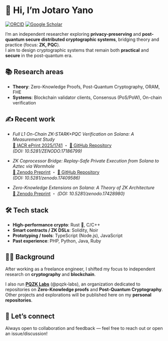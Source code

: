 # 👋 Hi, I’m Jotaro Yano
[![ORCID](https://img.shields.io/badge/ORCID-0009--0003--5327--9455-green?logo=orcid&logoColor=white)](https://orcid.org/0009-0003-5327-9455)
[![Google Scholar](https://img.shields.io/badge/Google%20Scholar-Profile-blue?logo=google-scholar&logoColor=white)](https://scholar.google.com/citations?user=OgBu2TEAAAAJ)

I’m an independent researcher exploring **privacy-preserving** and **post-quantum secure distributed cryptographic systems**, bridging theory and practice (focus: **ZK, PQC**).  
I aim to design cryptographic systems that remain both **practical** and **secure** in the post-quantum era.


## 📚 Research areas
- **Theory**: Zero-Knowledge Proofs, Post-Quantum Cryptography, ORAM, FHE  
- **Systems**: Blockchain validator clients, Consensus (PoS/PoW), On-chain verification  


## ✍️ Recent work
- *Full L1 On-Chain ZK-STARK+PQC Verification on Solana: A Measurement Study*  
  [📄 IACR ePrint 2025/1741](https://eprint.iacr.org/2025/1741) ・ [🔗 GitHub Repository](https://github.com/pqzk-labs/solana-pqzk-fullchain)    
*(DOI: 10.5281/ZENODO.17186799)*

- *ZK Coprocessor Bridge: Replay-Safe Private Execution from Solana to Aztec via Wormhole*  
  [📄 Zenodo Preprint](https://doi.org/10.5281/zenodo.17409586) ・ [🔗 GitHub Repository](https://github.com/pqzk-labs/zk-coprocessor-bridge)    
*(DOI: 10.5281/zenodo.17409586)*

- *Zero-Knowledge Extensions on Solana: A Theory of ZK Architecture*  
  [📄 Zenodo Preprint](https://doi.org/10.5281/zenodo.17428980) ・ *(DOI: 10.5281/zenodo.17428980)*


## 🛠️ Tech stack
- **High-performance crypto**: Rust 🦀, C/C++  
- **Smart contracts / ZK DSLs**: Solidity, Noir  
- **Prototyping / tools**: TypeScript (Node.js), JavaScript  
- **Past experience**: PHP, Python, Java, Ruby  


## 👨‍💻 Background
After working as a freelance engineer, I shifted my focus to independent research on **cryptography** and **blockchain**.

I also run **[PQZK Labs](https://github.com/pqzk-labs)** (@pqzk-labs), an organization dedicated to repositories on **Zero-Knowledge proofs** and **Post-Quantum Cryptography**.  
Other projects and explorations will be published here on my **personal repositories**.

## 🤝 Let’s connect
Always open to collaboration and feedback — feel free to reach out or open an issue/discussion!
